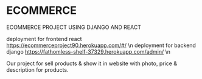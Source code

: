 # ECOMMERCE
ECOMMERCE PROJECT USING DJANGO AND REACT

deployment for frontend react https://ecommerceproject90.herokuapp.com/#/  \n
deployment for backend django https://fathomless-shelf-37329.herokuapp.com/admin/  \n

Our project for sell products & show it in website with photo, price & description for products.
